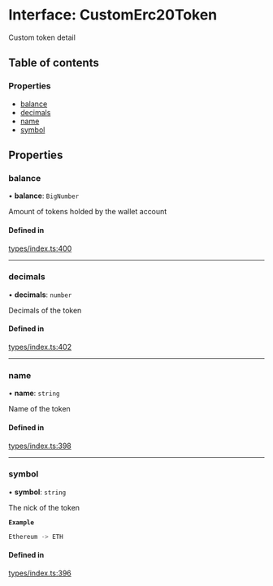 # Interface: CustomErc20Token

Custom token detail

## Table of contents

### Properties

- [balance](CustomErc20Token.md#balance)
- [decimals](CustomErc20Token.md#decimals)
- [name](CustomErc20Token.md#name)
- [symbol](CustomErc20Token.md#symbol)

## Properties

### balance

• **balance**: `BigNumber`

Amount of tokens holded by the wallet account

#### Defined in

[types/index.ts:400](https://github.com/nevermined-io/react-components/blob/f4befd5/catalog/src/types/index.ts#L400)

___

### decimals

• **decimals**: `number`

Decimals of the token

#### Defined in

[types/index.ts:402](https://github.com/nevermined-io/react-components/blob/f4befd5/catalog/src/types/index.ts#L402)

___

### name

• **name**: `string`

Name of the token

#### Defined in

[types/index.ts:398](https://github.com/nevermined-io/react-components/blob/f4befd5/catalog/src/types/index.ts#L398)

___

### symbol

• **symbol**: `string`

The nick of the token

**`Example`**

```ts
Ethereum -> ETH
```

#### Defined in

[types/index.ts:396](https://github.com/nevermined-io/react-components/blob/f4befd5/catalog/src/types/index.ts#L396)
